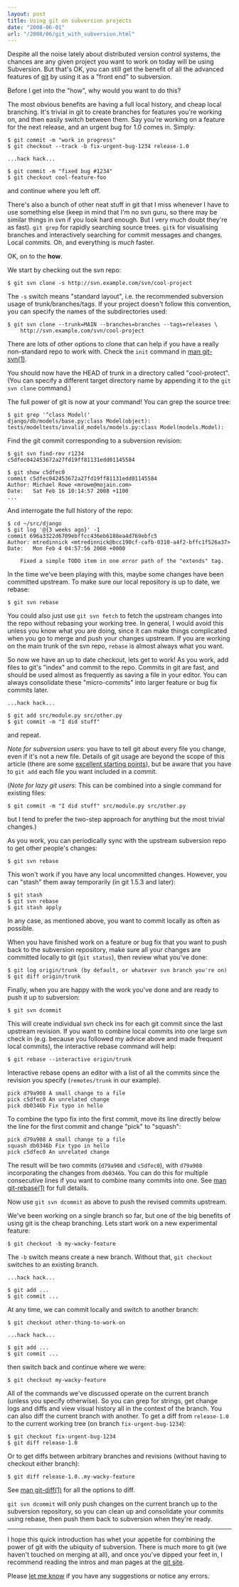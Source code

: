 ```yaml
---
layout: post
title: Using git on subversion projects
date: "2008-06-01"
url: "/2008/06/git_with_subversion.html"
---
```


Despite all the noise lately about distributed version control
systems, the chances are any given project you want to work on today
will be using Subversion. But that's OK, you can still get the benefit
of all the advanced features of [git][] by using it as a "front end" to
subversion. 

Before I get into the "how", why would you want to do this?

The most obvious benefits are having a full local history, and cheap
local branching. It's trivial in git to create branches for features
you're working on, and then easily switch between them. Say you're
working on a feature for the next release, and an urgent bug for 1.0
comes in. Simply:

    $ git commit -m "work in progress"
    $ git checkout --track -b fix-urgent-bug-1234 release-1.0

    ...hack hack...

    $ git commit -m "fixed bug #1234"
    $ git checkout cool-feature-foo

and continue where you left off.

There's also a bunch of other neat stuff in git that I miss whenever I
have to use something else (keep in mind that I'm no svn guru, so
there may be similar things in svn if you look hard enough. But I very
much doubt they're as fast). `git grep` for rapidly searching source
trees. `gitk` for visualising branches and interactively searching for
commit messages and changes. Local commits. Oh, and everything is
*much* faster.

OK, on to the __how__.

We start by checking out the svn repo:

    $ git svn clone -s http://svn.example.com/svn/cool-project

The `-s` switch means "standard layout", i.e. the recommended
subversion usage of trunk/branches/tags. If your project doesn't
follow this convention, you can specify the names of the
subdirectories used:

    $ git svn clone --trunk=MAIN --branches=branches --tags=releases \
        http://svn.example.com/svn/cool-project

There are lots of other options to clone that can help if you have a
really non-standard repo to work with. Check the `init` command in
[man git-svn(1)][2].

You should now have the HEAD of trunk in a directory called
"cool-protect". (You can specify a different target directory name by
appending it to the `git svn clone` command.)

The full power of git is now at your command! You can grep the source
tree:

    $ git grep '^class Model('
    django/db/models/base.py:class Model(object):
    tests/modeltests/invalid_models/models.py:class Model(models.Model):

Find the git commit corresponding to a subversion revision:

    $ git svn find-rev r1234
    c5dfec042453672a27fd19ff81131edd01145584

    $ git show c5dfec0
    commit c5dfec042453672a27fd19ff81131edd01145584
    Author: Michael Rowe <mrowe@mojain.com>
    Date:   Sat Feb 16 10:14:57 2008 +1100
    ...

And interrogate the full history of the repo:

    $ cd ~/src/django
    $ git log '@{3 weeks ago}' -1
    commit 696a3322d6709ebffcc436eb6188ea4d769ebfc5
    Author: mtredinnick <mtredinnick@bcc190cf-cafb-0310-a4f2-bffc1f526a37>
    Date:   Mon Feb 4 04:57:56 2008 +0000
    
        Fixed a simple TODO item in one error path of the "extends" tag.

In the time we've been playing with this, maybe some changes have been
committed upstream. To make sure our local repository is up to date, we
rebase:

    $ git svn rebase

You could also just use `git svn fetch` to fetch the upstream changes
into the repo without rebasing your working tree. In general, I would
avoid this unless you know what you are doing, since it can make
things complicated when you go to merge and push your changes
upstream. If you are working on the main trunk of the svn repo,
`rebase` is almost always what you want.

So now we have an up to date checkout, lets get to work! As you work,
add files to git's "index" and commit to the repo. Commits in git are
fast, and should be used almost as frequently as saving a file in your
editor. You can always consolidate these "micro-commits" into larger
feature or bug fix commits later.

    ...hack hack...

    $ git add src/module.py src/other.py
    $ git commit -m "I did stuff"

and repeat.

*Note for subversion users*: you have to tell git about every file you
change, even if it's not a new file. Details of git usage are beyond
the scope of this article (there are some [excellent starting points][5]),
but be aware that you have to `git add` each file you
want included in a commit.

(*Note for lazy git users*: This can be combined into a single
command for existing files:

    $ git commit -m "I did stuff" src/module.py src/other.py

but I tend to prefer the two-step approach for anything but the most
trivial changes.)

As you work, you can periodically sync with the upstream subversion
repo to get other people's changes:

    $ git svn rebase

This won't work if you have any local uncommitted changes. However,
you can "stash" them away temporarily (in git 1.5.3 and later):

    $ git stash
    $ git svn rebase
    $ git stash apply

In any case, as mentioned above, you want to commit locally as often
as possible.

When you have finished work on a feature or bug fix that you want to
push back to the subversion repository, make sure all your changes are
committed locally to git (`git status`), then review what you've done:

    $ git log origin/trunk (by default, or whatever svn branch you're on)
    $ git diff origin/trunk

Finally, when you are happy with the work you've done and are ready to
push it up to subversion:

    $ git svn dcommit

This will create individual svn check ins for each git commit since the
last upstream revision. If you want to combine local commits into one
large svn check in (e.g. because you followed my advice above and made
frequent local commits), the interactive rebase command will help:

    $ git rebase --interactive origin/trunk

Interactive rebase opens an editor with a list of all the commits
since the revision you specify (`remotes/trunk` in our example).

    pick d79a908 A small change to a file
    pick c5dfec0 An unrelated change
    pick db0346b Fix typo in hello

To combine the typo fix into the first commit, move its line directly
below the line for the first commit and change "pick" to "squash":

    pick d79a908 A small change to a file
    squash db0346b Fix typo in hello
    pick c5dfec0 An unrelated change

The result will be two commits (`d79a908` and `c5dfec0`), with
`d79a908` incorporating the changes from `db0346b`. You can do this
for multiple consecutive lines if you want to combine many commits
into one. See [man git-rebase(1)][3] for full details.

Now use `git svn dcommit` as above to push the revised commits
upstream.

We've been working on a single branch so far, but one of the big
benefits of using git is the cheap branching. Lets start work on a new
experimental feature:

    $ git checkout -b my-wacky-feature

The `-b` switch means create a new branch. Without that, `git
checkout` switches to an existing branch. 

    ...hack hack...

    $ git add ...
    $ git commit ...

At any time, we can commit locally and switch to another branch:

    $ git checkout other-thing-to-work-on

    ...hack hack...

    $ git add ...
    $ git commit ...

then switch back and continue where we were:

    $ git checkout my-wacky-feature

All of the commands we've discussed operate on the current branch
(unless you specify otherwise). So you can grep for strings, get
change logs and diffs and view visual history all in the context of
the branch. You can also diff the current branch with another. To get
a diff from `release-1.0` to the current working tree (on branch
`fix-urgent-bug-1234`):

    $ git checkout fix-urgent-bug-1234
    $ git diff release-1.0

Or to get diffs between arbitrary branches and revisions (without
having to checkout either branch):

    $ git diff release-1.0..my-wacky-feature 

See [man git-diff(1)][4] for all the options to diff.

`git svn dcommit` will only push changes on the current branch up to
the subversion repository, so you can clean up and consolidate your
commits using rebase, then push them back to subversion when they're
ready.

----

I hope this quick introduction has whet your appetite for combining
the power of git with the ubiquity of subversion. There is much more
to git (we haven't touched on merging at all), and once you've dipped
your feet in, I recommend reading the intros and man pages at the [git site][].

Please [let me know][1] if you have any suggestions or notice any
errors.

[1]: mailto:mikerowe@mikerowecode.com
[2]: http://www.kernel.org/pub/software/scm/git/docs/git-svn.html
[3]: http://www.kernel.org/pub/software/scm/git/docs/git-rebase.html
[4]: http://www.kernel.org/pub/software/scm/git/docs/git-diff.html
[5]: http://git.or.cz/gitwiki/QuickStart
[git]: http://git.or.cz/
[git site]: http://git.or.cz/gitwiki/GitDocumentation
